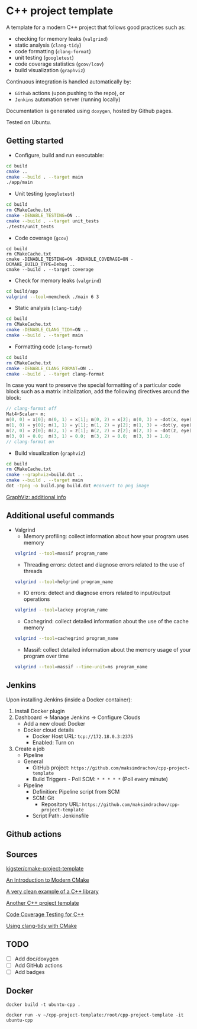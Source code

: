 # C++ project template

A template for a modern C++ project that follows good practices such as:

- checking for memory leaks (`valgrind`)
- static analysis (`clang-tidy`)
- code formatting (`clang-format`)
- unit testing (`googletest`)
- code coverage statistics (`gcov/lcov`)
- build visualization (`graphviz`)

Continuous integration is handled automatically by:

- `Github` actions (upon pushing to the repo), or
- `Jenkins` automation server (running locally)

Documentation is generated using `doxygen`, hosted by Github pages.

Tested on Ubuntu.

## Getting started

- Configure, build and run executable:

```bash
cd build
cmake ..
cmake --build . --target main
./app/main
```

- Unit testing (`googletest`)

```bash
cd build 
rm CMakeCache.txt
cmake -DENABLE_TESTING=ON ..
cmake --build . --target unit_tests
./tests/unit_tests
```

- Code coverage (`gcov`)

```
cd build
rm CMakeCache.txt
cmake -DENABLE_TESTING=ON -DENABLE_COVERAGE=ON -DCMAKE_BUILD_TYPE=Debug ..
cmake --build . --target coverage
```

- Check for memory leaks (`valgrind`)

```bash
cd build/app
valgrind --tool=memcheck ./main 6 3
```

- Static analysis (`clang-tidy`)

```bash
cd build
rm CMakeCache.txt
cmake -DENABLE_CLANG_TIDY=ON ..
cmake --build . --target main
```

- Formatting code (`clang-format`)

```bash
cd build
rm CMakeCache.txt
cmake -DENABLE_CLANG_FORMAT=ON ..
cmake --build . --target clang-format
```

In case you want to preserve the special formatting of a particular code block such as a matrix initialization, add the following directives around the block:

```cpp
// clang-format off
Mat4<Scalar> m;
m(0, 0) = x[0]; m(0, 1) = x[1]; m(0, 2) = x[2]; m(0, 3) = -dot(x, eye);
m(1, 0) = y[0]; m(1, 1) = y[1]; m(1, 2) = y[2]; m(1, 3) = -dot(y, eye);
m(2, 0) = z[0]; m(2, 1) = z[1]; m(2, 2) = z[2]; m(2, 3) = -dot(z, eye);
m(3, 0) = 0.0;  m(3, 1) = 0.0;  m(3, 2) = 0.0;  m(3, 3) = 1.0;
// clang-format on
```

- Build visualization (`graphviz`)

```bash
cd build
rm CMakeCache.txt
cmake --graphviz=build.dot ..
cmake --build . --target main
dot -Tpng -o build.png build.dot #convert to png image
```

[GraphViz: additional info](https://cmake.org/cmake/help/latest/module/CMakeGraphVizOptions.html)

## Additional useful commands

- Valgrind
  - Memory profiling: collect information about how your program uses memory
  ```bash
  valgrind --tool=massif program_name
  ```  
  - Threading errors: detect and diagnose errors related to the use of threads
  ```bash
  valgrind --tool=helgrind program_name
  ```  
  - IO errors: detect and diagnose errors related to input/output operations 
  ```bash
  valgrind --tool=lackey program_name
  ```  
  - Cachegrind: collect detailed information about the use of the cache memory
  ```bash
  valgrind --tool=cachegrind program_name
  ```
  - Massif: collect detailed information about the memory usage of your program over time
  ```bash
  valgrind --tool=massif --time-unit=ms program_name
  ```

## Jenkins

Upon installing Jenkins (inside a Docker container):

1. Install Docker plugin
2. Dashboard -> Manage Jenkins -> Configure Clouds
   - Add a new cloud: Docker
   - Docker cloud details
     - Docker Host URL: `tcp://172.18.0.3:2375`
     - Enabled: Turn on
3. Create a job
   - Pipeline
   - General
     - GitHub project: `https://github.com/maksimdrachov/cpp-project-template`
     - Build Triggers - Poll SCM: `* * * * *` (Poll every minute)
   - Pipeline
     - Definition: Pipeline script from SCM
     - SCM: Git
       - Repository URL: `https://github.com/maksimdrachov/cpp-project-template`
     - Script Path: Jenkinsfile

## Github actions

## Sources

[kigster/cmake-project-template](https://github.com/kigster/cmake-project-template)

[An Introduction to Modern CMake](https://cliutils.gitlab.io/modern-cmake/)

[A very clean example of a C++ library](https://github.com/pmp-library/pmp-library)

[Another C++ project template](https://github.com/franneck94/CppProjectTemplate)

[Code Coverage Testing for C++](https://www.danielsieger.com/blog/2022/03/06/code-coverage-for-cpp.html)

[Using clang-tidy with CMake](https://www.danielsieger.com/blog/2021/12/21/clang-tidy-cmake.html)

## TODO

- [ ] Add doc/doxygen
- [ ] Add GitHub actions
- [ ] Add badges

## Docker

`docker build -t ubuntu-cpp .`

`docker run -v ~/cpp-project-template:/root/cpp-project-template -it ubuntu-cpp`